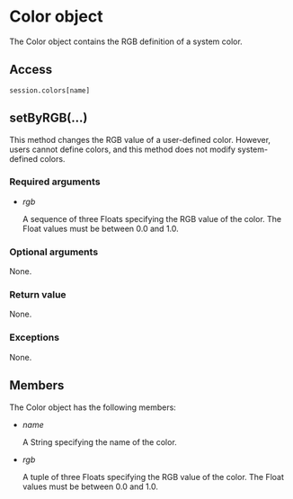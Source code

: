 # Color object

The Color object contains the RGB definition of a system color.

## Access

```
session.colors[name]
```

## setByRGB(...)



This method changes the RGB value of a user-defined color. However, users cannot define colors, and this method does not modify system-defined colors.



### Required arguments

- *rgb*

  A sequence of three Floats specifying the RGB value of the color. The Float values must be between 0.0 and 1.0.

### Optional arguments

None.

### Return value

None.

### Exceptions

None.



## Members

The Color object has the following members:

- *name*

  A String specifying the name of the color.

- *rgb*

  A tuple of three Floats specifying the RGB value of the color. The Float values must be between 0.0 and 1.0.